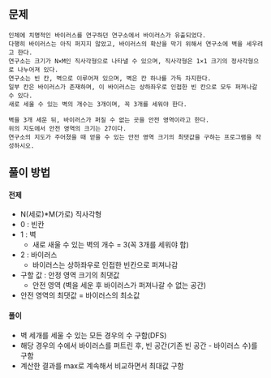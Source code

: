 ## 문제
```
인체에 치명적인 바이러스를 연구하던 연구소에서 바이러스가 유출되었다.
다행히 바이러스는 아직 퍼지지 않았고, 바이러스의 확산을 막기 위해서 연구소에 벽을 세우려고 한다.
연구소는 크기가 N×M인 직사각형으로 나타낼 수 있으며, 직사각형은 1×1 크기의 정사각형으로 나누어져 있다.
연구소는 빈 칸, 벽으로 이루어져 있으며, 벽은 칸 하나를 가득 차지한다.
일부 칸은 바이러스가 존재하며, 이 바이러스는 상하좌우로 인접한 빈 칸으로 모두 퍼져나갈 수 있다.
새로 세울 수 있는 벽의 개수는 3개이며, 꼭 3개를 세워야 한다.

벽을 3개 세운 뒤, 바이러스가 퍼질 수 없는 곳을 안전 영역이라고 한다.
위의 지도에서 안전 영역의 크기는 27이다.
연구소의 지도가 주어졌을 때 얻을 수 있는 안전 영역 크기의 최댓값을 구하는 프로그램을 작성하시오.
```
## 풀이 방법

#### 전제
- N(세로)*M(가로) 직사각형
- 0 : 빈칸
- 1 : 벽
  - 새로 새울 수 있는 벽의 개수 = 3(꼭 3개를 세워야 함)
- 2 : 바이러스
  - 바이러스는 상하좌우로 인접한 빈칸으로 퍼져나감
- 구할 값 : 안정 영역 크기의 최댓값
  - 안전 영역 (벽을 세운 후 바이러스가 퍼져나갈 수 없는 공간)
- 안전 영역의 최댓값 = 바이러스의 최소값
#### 풀이
- 벽 세개를 세울 수 있는 모든 경우의 수 구함(DFS)
- 해당 경우의 수에서 바이러스를 퍼트린 후, 빈 공간(기존 빈 공간 - 바이러스 수)를 구함
- 계산한 결과를 max로 계속해서 비교하면서 최대값 구함
